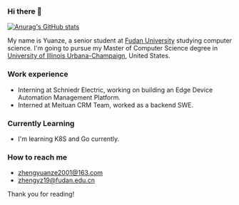 ### Hi there 👋

[![Anurag's GitHub stats](https://github-readme-stats.vercel.app/api?username=principlezheng&theme=dracula&count_private=true&hide=prs)](https://github.com/anuraghazra/github-readme-stats) 
<!--[![Top Langs](https://github-readme-stats.vercel.app/api/top-langs/?username=principlezheng&hide=html,Tex,css&layout=compact)](https://github.com/anuraghazra/github-readme-stats)-->

My name is Yuanze, a senior student at [Fudan University](https://cs.fudan.edu.cn/) studying computer science. I'm going to pursue my Master of Computer Science degree in [University of Illinois Urbana-Champaign](https://illinois.edu/), United States.
<!-- [Master of Science in Professional Computer Science](https://www.sfu.ca/computing/current-students/graduate-students/academic-programs/professional-master-of-science-in-computer-science.html) degree in Simon Fraser University, BC, Canada.
 -->
### Work experience
- Interning at Schniedr Electric, working on building an Edge Device Automation Management Platform.
- Interned at Meituan CRM Team, worked as a backend SWE.

### Currently Learning

- I'm learning K8S and Go currently.

### How to reach me

- zhengyuanze2001@163.com 
- zhengyz19@fudan.edu.cn

Thank you for reading!
